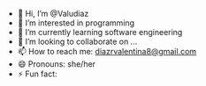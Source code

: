 - 👋 Hi, I’m @Valudiaz
- 👀 I’m interested in programming
- 🌱 I’m currently learning software engineering
- 💞️ I’m looking to collaborate on ...
- 📫 How to reach me: diazrvalentina8@gmail.com
- 😄 Pronouns: she/her
- ⚡ Fun fact: 

<!---
Valudiaz/Valudiaz is a ✨ special ✨ repository because its `README.md` (this file) appears on your GitHub profile.
You can click the Preview link to take a look at your changes.
--->
